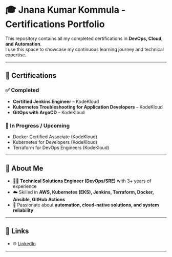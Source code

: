 # 🎓 Jnana Kumar Kommula - Certifications Portfolio  

This repository contains all my completed certifications in **DevOps, Cloud, and Automation**.  
I use this space to showcase my continuous learning journey and technical expertise.  

---

## 📂 Certifications  

### ✅ Completed  
- **Certified Jenkins Engineer** – KodeKloud  
- **Kubernetes Troubleshooting for Application Developers** – KodeKloud  
- **GitOps with ArgoCD** – KodeKloud  

### 🚀 In Progress / Upcoming  
- Docker Certified Associate (KodeKloud)  
- Kubernetes for Developers (KodeKloud)  
- Terraform for DevOps Engineers (KodeKloud)  

---

## 📌 About Me  
- 🧑‍💻 **Technical Solutions Engineer (DevOps/SRE)** with 3+ years of experience  
- ☁️ Skilled in **AWS, Kubernetes (EKS), Jenkins, Terraform, Docker, Ansible, GitHub Actions**  
- 🔎 Passionate about **automation, cloud-native solutions, and system reliability**  

---

## 🔗 Links  
- 🌐 [LinkedIn](linkedin.com/in/jnana-kumar-kommula-aa50551b0)  


---
